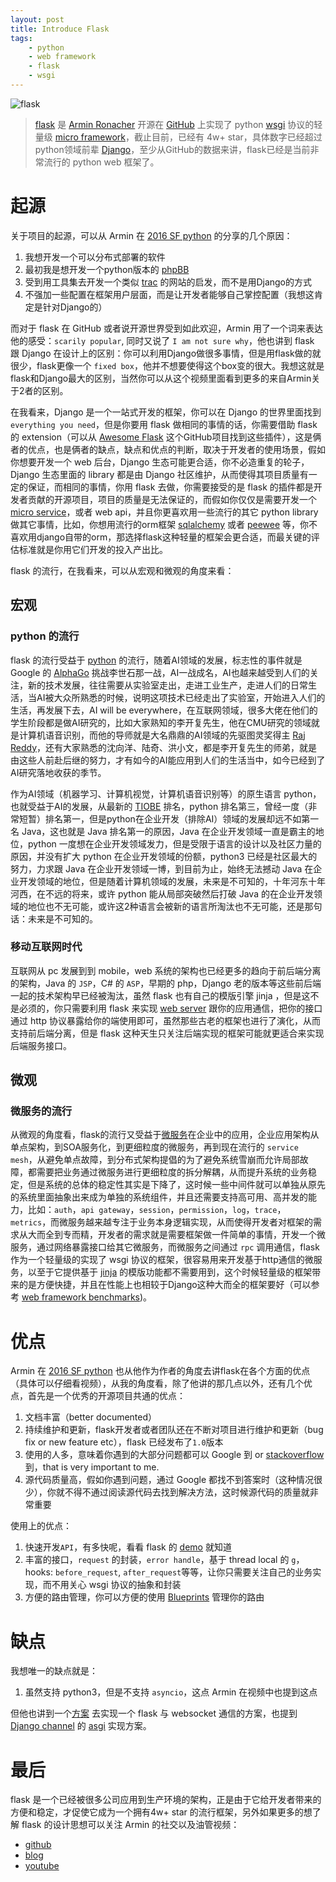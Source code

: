 ```yaml
---
layout: post
title: Introduce Flask
tags: 
    - python
    - web framework
    - flask
    - wsgi
---
```

![flask](http://flask.palletsprojects.com/en/1.1.x/_images/flask-logo.png)

> [flask](http://flask.palletsprojects.com/en/1.1.x/) 是 [Armin Ronacher](https://github.com/mitsuhiko) 开源在 [GitHub](https://github.com/pallets/flask) 上实现了 python [wsgi](https://wsgi.readthedocs.io/en/latest/index.html) 协议的轻量级 [micro framework](http://flask.palletsprojects.com/en/1.1.x/foreword/#what-does-micro-mean)，截止目前，已经有 4w+ star，具体数字已经超过python领域前辈 [Django](https://github.com/django/django)，至少从GitHub的数据来讲，flask已经是当前非常流行的 python web 框架了。

# 起源

关于项目的起源，可以从 Armin 在 [2016 SF python](https://www.youtube.com/watch?v=1ByQhAM5c1I) 的分享的几个原因：

1. 我想开发一个可以分布式部署的软件
2. 最初我是想开发一个python版本的 [phpBB](https://www.phpbb.com/)
3. 受到用工具集去开发一个类似 [trac](https://trac.edgewall.org/) 的网站的启发，而不是用Django的方式
4. 不强加一些配置在框架用户层面，而是让开发者能够自己掌控配置（我想这肯定是针对Django的）

而对于 flask 在 GitHub 或者说开源世界受到如此欢迎，Armin 用了一个词来表达他的感受：`scarily popular`, 同时又说了 `I am not sure why`，他也讲到 flask 跟 Django 在设计上的区别：你可以利用Django做很多事情，但是用flask做的就很少，flask更像一个 `fixed box`，他并不想要使得这个box变的很大。我想这就是flask和Django最大的区别，当然你可以从这个视频里面看到更多的来自Armin关于2者的区别。

在我看来，Django 是一个一站式开发的框架，你可以在 Django 的世界里面找到 `everything you need`，但是你要用 flask 做相同的事情的话，你需要借助 flask 的 extension（可以从 [Awesome Flask](https://github.com/humiaozuzu/awesome-flask) 这个GitHub项目找到这些插件），这是俩者的优点，也是俩者的缺点，缺点和优点的判断，取决于开发者的使用场景，假如你想要开发一个 web 后台，Django 生态可能更合适，你不必造重复的轮子，Django 生态里面的 library 都是由 Django 社区维护，从而使得其项目质量有一定的保证，而相同的事情，你用 flask 去做，你需要接受的是 flask 的插件都是开发者贡献的开源项目，项目的质量是无法保证的，而假如你仅仅是需要开发一个 [micro service](https://en.wikipedia.org/wiki/Microservices)，或者 web api，并且你更喜欢用一些流行的其它 python library 做其它事情，比如，你想用流行的orm框架  [sqlalchemy](https://www.sqlalchemy.org/) 或者 [peewee](http://docs.peewee-orm.com/en/latest/) 等，你不喜欢用django自带的orm，那选择flask这种轻量的框架会更合适，而最关键的评估标准就是你用它们开发的投入产出比。

flask 的流行，在我看来，可以从宏观和微观的角度来看：

## 宏观

### python 的流行

flask 的流行受益于 [python](https://en.wikipedia.org/wiki/Python_(programming_language)) 的流行，随着AI领域的发展，标志性的事件就是 Google 的 [AlphaGo](https://en.wikipedia.org/wiki/AlphaGo) 挑战李世石那一战，AI一战成名，AI也越来越受到人们的关注，新的技术发展，往往需要从实验室走出，走进工业生产，走进人们的日常生活，当AI被大众所熟悉的时候，说明这项技术已经走出了实验室，开始进入人们的生活，再发展下去，AI will be everywhere，在互联网领域，很多大佬在他们的学生阶段都是做AI研究的，比如大家熟知的李开复先生，他在CMU研究的领域就是计算机语音识别，而他的导师就是大名鼎鼎的AI领域的先驱图灵奖得主 [Raj Reddy](https://en.wikipedia.org/wiki/Raj_Reddy)，还有大家熟悉的沈向洋、陆奇、洪小文，都是李开复先生的师弟，就是由这些人前赴后继的努力，才有如今的AI能应用到人们的生活当中，如今已经到了AI研究落地收获的季节。

作为AI领域（机器学习、计算机视觉，计算机语音识别等）的原生语言 python，也就受益于AI的发展，从最新的 [TIOBE](https://www.tiobe.com/tiobe-index/) 排名，python 排名第三，曾经一度（非常短暂）排名第一，但是python在企业开发（排除AI）领域的发展却远不如第一名 Java，这也就是 Java 排名第一的原因，Java 在企业开发领域一直是霸主的地位，python 一度想在企业开发领域发力，但是受限于语言的设计以及社区力量的原因，并没有扩大 python 在企业开发领域的份额，python3 已经是社区最大的努力，力求跟 Java 在企业开发领域一博，到目前为止，始终无法撼动 Java 在企业开发领域的地位，但是随着计算机领域的发展，未来是不可知的，十年河东十年河西，在不远的将来，或许 python 能从局部突破然后打破 Java 的在企业开发领域的地位也不无可能，或许这2种语言会被新的语言所淘汰也不无可能，还是那句话：未来是不可知的。

### 移动互联网时代

互联网从 pc 发展到到 mobile，web 系统的架构也已经更多的趋向于前后端分离的架构，Java 的 `JSP`，C# 的 `ASP`，早期的 php，Django 老的版本等这些前后端一起的技术架构早已经被淘汰，虽然 flask 也有自己的模版引擎 jinja ，但是这不是必须的，你只需要利用 flask 来实现 [web server](https://en.wikipedia.org/wiki/Web_server) 跟你的应用通信，把你的接口通过 http 协议暴露给你的端使用即可，虽然那些古老的框架也进行了演化，从而支持前后端分离，但是 flask 这种天生只关注后端实现的框架可能就更适合来实现后端服务接口。

## 微观

### 微服务的流行

从微观的角度看，flask的流行又受益于[微服务](https://en.wikipedia.org/wiki/Microservices)在企业中的应用，企业应用架构从单点架构，到SOA服务化，到更细粒度的微服务，再到现在流行的 `service mesh`，从避免单点故障，到分布式架构提倡的为了避免系统雪崩而允许局部故障，都需要把业务通过微服务进行更细粒度的拆分解耦，从而提升系统的业务稳定，但是系统的总体的稳定性其实是下降了，这时候一些中间件就可以单独从原先的系统里面抽象出来成为单独的系统组件，并且还需要支持高可用、高并发的能力，比如：`auth`，`api gateway`，`session`，`permission`，`log`，`trace`，`metrics`，而微服务越来越专注于业务本身逻辑实现，从而使得开发者对框架的需求从大而全到专而精，开发者的需求就是需要框架做一件简单的事情，开发一个微服务，通过网络暴露接口给其它微服务，而微服务之间通过 `rpc` 调用通信，flask作为一个轻量级的实现了 wsgi 协议的框架，很容易用来开发基于http通信的微服务，以至于它提供基于 [jinja](https://jinja.palletsprojects.com/en/2.10.x/) 的模版功能都不需要用到，这个时候轻量级的框架带来的是方便快捷，并且在性能上也相较于Django这种大而全的框架要好（可以参考 [web framework benchmarks](https://www.techempower.com/benchmarks/))。

# 优点

Armin 在 [2016 SF python](https://www.youtube.com/watch?v=1ByQhAM5c1I&t=330s) 也从他作为作者的角度去讲flask在各个方面的优点（具体可以仔细看视频），从我的角度看，除了他讲的那几点以外，还有几个优点，首先是一个优秀的开源项目共通的优点：

1. 文档丰富（better documented）
2. 持续维护和更新，flask开发者或者团队还在不断对项目进行维护和更新（bug fix or new feature etc），flask 已经发布了`1.0`版本
3. 使用的人多，意味着你遇到的大部分问题都可以 Google 到 or [stackoverflow](https://stackoverflow.com/questions/tagged/flask) 到，that is very important to me.
4. 源代码质量高，假如你遇到问题，通过 Google 都找不到答案时（这种情况很少），你就不得不通过阅读源代码去找到解决方法，这时候源代码的质量就非常重要

使用上的优点：

1. 快速开发`API`，有多快呢，看看 flask 的 [demo](http://flask.palletsprojects.com/en/1.1.x/quickstart/#a-minimal-application) 就知道
2. 丰富的接口，`request` 的封装，`error handle`，基于 thread local 的 `g`，hooks: `before_request`, `after_request`等等，让你只需要关注自己的业务实现，而不用关心 wsgi 协议的抽象和封装
3. 方便的路由管理，你可以方便的使用 [Blueprints](http://flask.palletsprojects.com/en/1.1.x/blueprints/#blueprints) 管理你的路由

# 缺点

我想唯一的缺点就是：

1. 虽然支持 python3，但是不支持 `asyncio`，这点 Armin 在视频中也提到这点

但他也讲到一个[方案](https://www.youtube.com/watch?v=1ByQhAM5c1I&t=279s) 去实现一个 flask 与 websocket 通信的方案，也提到 [Django channel](https://channels.readthedocs.io/en/latest/) 的 [asgi](https://asgi.readthedocs.io/en/latest/) 实现方案。

# 最后

flask 是一个已经被很多公司应用到生产环境的架构，正是由于它给开发者带来的方便和稳定，才促使它成为一个拥有4w+ star 的流行框架，另外如果更多的想了解 flask 的设计思想可以关注 Armin 的社交以及油管视频：

- [github](https://github.com/mitsuhiko)
- [blog](https://lucumr.pocoo.org/)
- [youtube](https://www.youtube.com/channel/UC-mexo-76-J1MlQM8NkWCYw)

